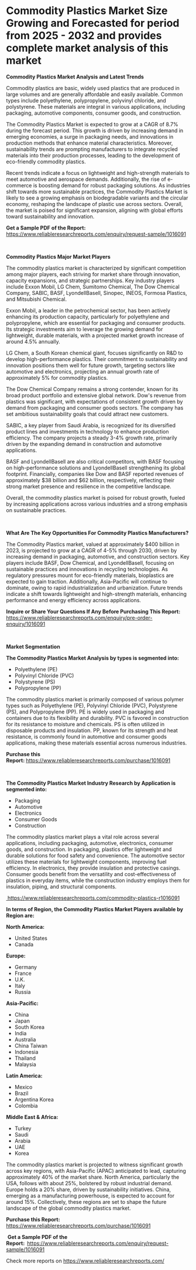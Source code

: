 <p><h1>Commodity Plastics Market Size Growing and Forecasted for period from 2025 - 2032 and provides complete market analysis of this market</h1></p><p><strong>Commodity Plastics Market Analysis and Latest Trends</strong></p>
<p><p>Commodity plastics are basic, widely used plastics that are produced in large volumes and are generally affordable and easily available. Common types include polyethylene, polypropylene, polyvinyl chloride, and polystyrene. These materials are integral in various applications, including packaging, automotive components, consumer goods, and construction.</p><p>The Commodity Plastics Market is expected to grow at a CAGR of 8.7% during the forecast period. This growth is driven by increasing demand in emerging economies, a surge in packaging needs, and innovations in production methods that enhance material characteristics. Moreover, sustainability trends are prompting manufacturers to integrate recycled materials into their production processes, leading to the development of eco-friendly commodity plastics.</p><p>Recent trends indicate a focus on lightweight and high-strength materials to meet automotive and aerospace demands. Additionally, the rise of e-commerce is boosting demand for robust packaging solutions. As industries shift towards more sustainable practices, the Commodity Plastics Market is likely to see a growing emphasis on biodegradable variants and the circular economy, reshaping the landscape of plastic use across sectors. Overall, the market is poised for significant expansion, aligning with global efforts toward sustainability and innovation.</p></p>
<p><strong>Get a Sample PDF of the Report:&nbsp;</strong> <a href="https://www.reliableresearchreports.com/enquiry/request-sample/1016091?utm_campaign=2098&utm_medium=2&utm_source=Github&utm_content=ia&utm_term=08022025&utm_id=commodity-plastics">https://www.reliableresearchreports.com/enquiry/request-sample/1016091</a></p>
<p>&nbsp;</p>
<p><strong>Commodity Plastics Major Market Players</strong></p>
<p><p>The commodity plastics market is characterized by significant competition among major players, each striving for market share through innovation, capacity expansions, and strategic partnerships. Key industry players include Exxon Mobil, LG Chem, Sumitomo Chemical, The Dow Chemical Company, SABIC, BASF, LyondellBasell, Sinopec, INEOS, Formosa Plastics, and Mitsubishi Chemical.</p><p>Exxon Mobil, a leader in the petrochemical sector, has been actively enhancing its production capacity, particularly for polyethylene and polypropylene, which are essential for packaging and consumer products. Its strategic investments aim to leverage the growing demand for lightweight, durable materials, with a projected market growth increase of around 4.5% annually.</p><p>LG Chem, a South Korean chemical giant, focuses significantly on R&D to develop high-performance plastics. Their commitment to sustainability and innovation positions them well for future growth, targeting sectors like automotive and electronics, projecting an annual growth rate of approximately 5% for commodity plastics.</p><p>The Dow Chemical Company remains a strong contender, known for its broad product portfolio and extensive global network. Dow's revenue from plastics was significant, with expectations of consistent growth driven by demand from packaging and consumer goods sectors. The company has set ambitious sustainability goals that could attract new customers.</p><p>SABIC, a key player from Saudi Arabia, is recognized for its diversified product lines and investments in technology to enhance production efficiency. The company projects a steady 3-4% growth rate, primarily driven by the expanding demand in construction and automotive applications.</p><p>BASF and LyondellBasell are also critical competitors, with BASF focusing on high-performance solutions and LyondellBasell strengthening its global footprint. Financially, companies like Dow and BASF reported revenues of approximately $38 billion and $62 billion, respectively, reflecting their strong market presence and resilience in the competitive landscape.</p><p>Overall, the commodity plastics market is poised for robust growth, fueled by increasing applications across various industries and a strong emphasis on sustainable practices.</p></p>
<p>&nbsp;</p>
<p><strong>What Are The Key Opportunities For Commodity Plastics Manufacturers?</strong></p>
<p><p>The Commodity Plastics market, valued at approximately $400 billion in 2023, is projected to grow at a CAGR of 4-5% through 2030, driven by increasing demand in packaging, automotive, and construction sectors. Key players include BASF, Dow Chemical, and LyondellBasell, focusing on sustainable practices and innovations in recycling technologies. As regulatory pressures mount for eco-friendly materials, bioplastics are expected to gain traction. Additionally, Asia-Pacific will continue to dominate, owing to rapid industrialization and urbanization. Future trends indicate a shift towards lightweight and high-strength materials, enhancing performance and energy efficiency across applications.</p></p>
<p><strong>Inquire or Share Your Questions If Any Before Purchasing This Report:</strong> <a href="https://www.reliableresearchreports.com/enquiry/pre-order-enquiry/1016091?utm_campaign=2098&utm_medium=2&utm_source=Github&utm_content=ia&utm_term=08022025&utm_id=commodity-plastics">https://www.reliableresearchreports.com/enquiry/pre-order-enquiry/1016091</a></p>
<p>&nbsp;</p>
<p><strong>Market Segmentation</strong></p>
<p><strong>The Commodity Plastics Market Analysis by types is segmented into:</strong></p>
<p><ul><li>Polyethylene (PE)</li><li>Polyvinyl Chloride (PVC)</li><li>Polystyrene (PS)</li><li>Polypropylene (PP)</li></ul></p>
<p><p>The commodity plastics market is primarily composed of various polymer types such as Polyethylene (PE), Polyvinyl Chloride (PVC), Polystyrene (PS), and Polypropylene (PP). PE is widely used in packaging and containers due to its flexibility and durability. PVC is favored in construction for its resistance to moisture and chemicals. PS is often utilized in disposable products and insulation. PP, known for its strength and heat resistance, is commonly found in automotive and consumer goods applications, making these materials essential across numerous industries.</p></p>
<p><strong>Purchase this Report:&nbsp;</strong><a href="https://www.reliableresearchreports.com/purchase/1016091?utm_campaign=2098&utm_medium=2&utm_source=Github&utm_content=ia&utm_term=08022025&utm_id=commodity-plastics">https://www.reliableresearchreports.com/purchase/1016091</a></p>
<p>&nbsp;</p>
<p><strong>The Commodity Plastics Market Industry Research by Application is segmented into:</strong></p>
<p><ul><li>Packaging</li><li>Automotive</li><li>Electronics</li><li>Consumer Goods</li><li>Construction</li></ul></p>
<p><p>The commodity plastics market plays a vital role across several applications, including packaging, automotive, electronics, consumer goods, and construction. In packaging, plastics offer lightweight and durable solutions for food safety and convenience. The automotive sector utilizes these materials for lightweight components, improving fuel efficiency. In electronics, they provide insulation and protective casings. Consumer goods benefit from the versatility and cost-effectiveness of plastics in everyday items, while the construction industry employs them for insulation, piping, and structural components.</p></p>
<p><a href="https://www.reliableresearchreports.com/commodity-plastics-r1016091?utm_campaign=2098&utm_medium=2&utm_source=Github&utm_content=ia&utm_term=08022025&utm_id=commodity-plastics">&nbsp;https://www.reliableresearchreports.com/commodity-plastics-r1016091</a></p>
<p><strong>In terms of Region, the Commodity Plastics Market Players available by Region are:</strong></p>
<p>
    <p> <strong> North America: </strong>
        <ul>
            <li>United States</li>
            <li>Canada</li>
        </ul>
        </p> 
    <p> <strong> Europe: </strong>
        <ul>
            <li>Germany</li>
            <li>France</li>
            <li>U.K.</li>
            <li>Italy</li>
            <li>Russia</li>
        </ul>
        </p> 
    <p> <strong> Asia-Pacific: </strong>
        <ul>
            <li>China</li>
            <li>Japan</li>
            <li>South Korea</li>
            <li>India</li>
            <li>Australia</li>
            <li>China Taiwan</li>
            <li>Indonesia</li>
            <li>Thailand</li>
            <li>Malaysia</li>
        </ul>
        </p> 
    <p> <strong> Latin America: </strong>
        <ul>
            <li>Mexico</li>
            <li>Brazil</li>
            <li>Argentina Korea</li>
            <li>Colombia</li>
        </ul>
        </p> 
    <p> <strong> Middle East & Africa: </strong>
        <ul>
            <li>Turkey</li>
            <li>Saudi</li>
            <li>Arabia</li>
            <li>UAE</li>
            <li>Korea</li>
        </ul>
    </p>
    </p>
<p><p>The commodity plastics market is projected to witness significant growth across key regions, with Asia-Pacific (APAC) anticipated to lead, capturing approximately 40% of the market share. North America, particularly the USA, follows with about 25%, bolstered by robust industrial demand. Europe holds a 20% share, driven by sustainability initiatives. China, emerging as a manufacturing powerhouse, is expected to account for around 15%. Collectively, these regions are set to shape the future landscape of the global commodity plastics market.</p></p>
<p><strong>Purchase this Report: </strong><a href="https://www.reliableresearchreports.com/purchase/1016091?utm_campaign=2098&utm_medium=2&utm_source=Github&utm_content=ia&utm_term=08022025&utm_id=commodity-plastics">https://www.reliableresearchreports.com/purchase/1016091</a></p>
<p>&nbsp;<strong>Get a Sample PDF of the Report:&nbsp;&nbsp;</strong><a href="https://www.reliableresearchreports.com/enquiry/request-sample/1016091?utm_campaign=2098&utm_medium=2&utm_source=Github&utm_content=ia&utm_term=08022025&utm_id=commodity-plastics">https://www.reliableresearchreports.com/enquiry/request-sample/1016091</a></p>
<p><strong></strong></p>
<p>Check more reports on <a href="https://www.reliableresearchreports.com/?utm_campaign=2098&utm_medium=2&utm_source=Github&utm_content=ia&utm_term=08022025&utm_id=commodity-plastics">https://www.reliableresearchreports.com/</a></p>